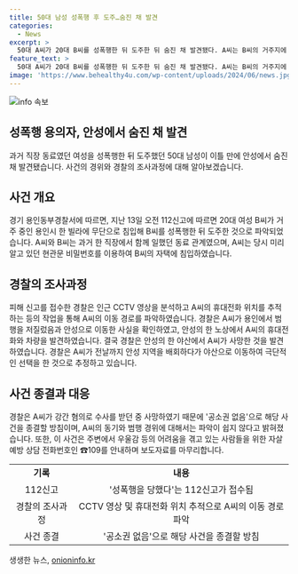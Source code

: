 ```yaml
---
title: 50대 남성 성폭행 후 도주…숨진 채 발견
categories:
  - News
excerpt: >
  50대 A씨가 20대 B씨를 성폭행한 뒤 도주한 뒤 숨진 채 발견됐다. A씨는 B씨의 거주지에 무단 침입한 것으로 파악되었으며 경찰이 수사를 진행했지만 A씨가 자살한 것으로 확인됐다. A씨의 동기와 B씨의 집 비밀번호를 알게된 경위에 대한 파악이 어렵다는 언급이 있었다. ※자살 예방 상담 전화 ☎109 24시간 상담 가능.
feature_text: >
  50대 A씨가 20대 B씨를 성폭행한 뒤 도주한 뒤 숨진 채 발견됐다. A씨는 B씨의 거주지에 무단 침입한 것으로 파악되었으며 경찰이 수사를 진행했지만 A씨가 자살한 것으로 확인됐다. A씨의 동기와 B씨의 집 비밀번호를 알게된 경위에 대한 파악이 어렵다는 언급이 있었다. ※자살 예방 상담 전화 ☎109 24시간 상담 가능.
image: 'https://www.behealthy4u.com/wp-content/uploads/2024/06/news.jpg'
---
```


<p><img src="https://www.behealthy4u.com/wp-content/uploads/2024/06/news.jpg" alt="info 속보" /></p>

<h2>성폭행 용의자, 안성에서 숨진 채 발견</h2>

<p data-ke-size="size16">과거 직장 동료였던 여성을 성폭행한 뒤 도주했던 50대 남성이 이틀 만에 안성에서 숨진 채 발견됐습니다. 사건의 경위와 경찰의 조사과정에 대해 알아보겠습니다.</p>

<h2 data-ke-size="size26">사건 개요</h2>

<p data-ke-size="size16">경기 용인동부경찰서에 따르면, 지난 13일 오전 112신고에 따르면 20대 여성 B씨가 거주 중인 용인시 한 빌라에 무단으로 침입해 B씨를 성폭행한 뒤 도주한 것으로 파악되었습니다. A씨와 B씨는 과거 한 직장에서 함께 일했던 동료 관계였으며, A씨는 당시 미리 알고 있던 현관문 비밀번호를 이용하여 B씨의 자택에 침입하였습니다.</p>

<h2 data-ke-size="size26">경찰의 조사과정</h2>

<p data-ke-size="size16">피해 신고를 접수한 경찰은 인근 CCTV 영상을 분석하고 A씨의 휴대전화 위치를 추적하는 등의 작업을 통해 A씨의 이동 경로를 파악하였습니다. 경찰은 A씨가 용인에서 범행을 저질렀음과 안성으로 이동한 사실을 확인하였고, 안성의 한 노상에서 A씨의 휴대전화와 차량을 발견하였습니다. 결국 경찰은 안성의 한 야산에서 A씨가 사망한 것을 발견하였습니다. 경찰은 A씨가 전날까지 안성 지역을 배회하다가 야산으로 이동하여 극단적인 선택을 한 것으로 추정하고 있습니다.</p>

<h2 data-ke-size="size26">사건 종결과 대응</h2>

<p data-ke-size="size16">경찰은 A씨가 강간 혐의로 수사를 받던 중 사망하였기 때문에 '공소권 없음'으로 해당 사건을 종결할 방침이며, A씨의 동기와 범행 경위에 대해서는 파악이 쉽지 않다고 밝혀졌습니다. 또한, 이 사건은 주변에서 우울감 등의 어려움을 겪고 있는 사람들을 위한 자살 예방 상담 전화번호인 ☎109를 안내하며 보도자료를 마무리합니다.</p>

<table>
    <tr>
        <td style="text-align: center; height: 17px;"><b>기록</b></td>
        <td style="text-align: center; height: 17px;"><b>내용</b></td>
    </tr>
    <tr>
        <td style="text-align: center; height: 17px;">112신고</td>
        <td style="text-align: center; height: 17px;">'성폭행을 당했다'는 112신고가 접수됨</td>
    </tr>
    <tr>
        <td style="text-align: center; height: 21px;">경찰의 조사과정</td>
        <td style="text-align: center; height: 21px;">CCTV 영상 및 휴대전화 위치 추적으로 A씨의 이동 경로 파악</td>
    </tr>
    <tr>
        <td style="text-align: center; height: 21px;">사건 종결</td>
        <td style="text-align: center; height: 21px;">'공소권 없음'으로 해당 사건을 종결할 방침</td>
    </tr>
</table>
생생한 뉴스, <a href="https://onioninfo.kr" rel="dofollow">onioninfo.kr</a>


